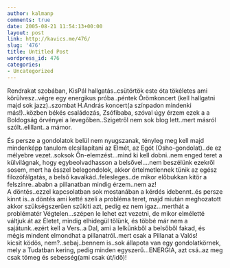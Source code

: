 ```yaml
---
author: kalmanp
comments: true
date: 2005-08-21 11:54:13+00:00
layout: post
link: http://kavics.me/476/
slug: '476'
title: Untitled Post
wordpress_id: 476
categories:
- Uncategorized
---
```


Rendrakat szobában, KisPál hallgatás..csütörtök este óta tökéletes ami körülvesz..végre egy energikus próba..péntek Örömkoncert (kell hallgatni majd sok jazz)..szombat H.András koncert(a színpadon mindenki más!)..közben békés családozás, Zsófibaba, szóval úgy érzem ezek a  a Boldogság örvényei a levegőben..Szigetről nem sok blog lett..mert másról szólt..elillant..a mámor.




És persze a gondolatok belül nem nyugszanak, tényleg meg kell majd mindenképp tanulom elcsillapítani az Elmét, az Egót (Osho-gondolat)..de ez mélyebre vezet..soksok Ön-elemzést...mind ki kell dobni..nem enged teret a külvilágnak, hogy egybeolvadhasson a belsővel....nem beszélünk ezekről sosem, mert ha ésszel belegondolok, akkor értelmetlennek tűnik az egész filozófálgatás, a belső kavalkád..felesleges..de mikor előbukkan kitör a felszínre..ababn a pillanatban mindig érzem..nem az!  
A döntés..ezzel kapcsolatban sok mostanában a kérdés idebennt..és persze kinnt is..a döntés ami ketté szeli a probléma teret, majd miután meghozatott akkor szükségszerűen szűkiti azt, pedig ez nem igaz...merthát a problématér Végtelen...szépen le lehet ezt vezetni, de mikor elméletté váltjuk át az Életet, mindig elhidegül tőlünk, és többé már nem a sajátunk..ezért kell a Vers..a Dal, ami a lelkünkből a belsőből fakad, és mégis mindent elmondhat a pillanatról..mert csak a Pillanat a Valós!  
kicsit ködös, nem?..sebaj..bennem is..sok állapota van egy gondolatkörnek, mely a Tudatban kering, pedig minden egyszerű...ENERGIA, azt csá..az meg csak tömeg és sebesség(ami csak út/idő)!
